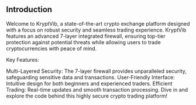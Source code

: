 ## Introduction
Welcome to KryptVib, a state-of-the-art crypto exchange platform designed with a focus on robust security and seamless trading experience. KryptVib features an advanced 7-layer integrated firewall, ensuring top-tier protection against potential threats while allowing users to trade cryptocurrencies with peace of mind.

Key Features:

Multi-Layered Security: The 7-layer firewall provides unparalleled security, safeguarding sensitive data and transactions.
User-Friendly Interface: Intuitive design for both beginners and experienced traders.
Efficient Trading: Real-time updates and smooth transaction processing.
Dive in and explore the code behind this highly secure crypto trading platform!
